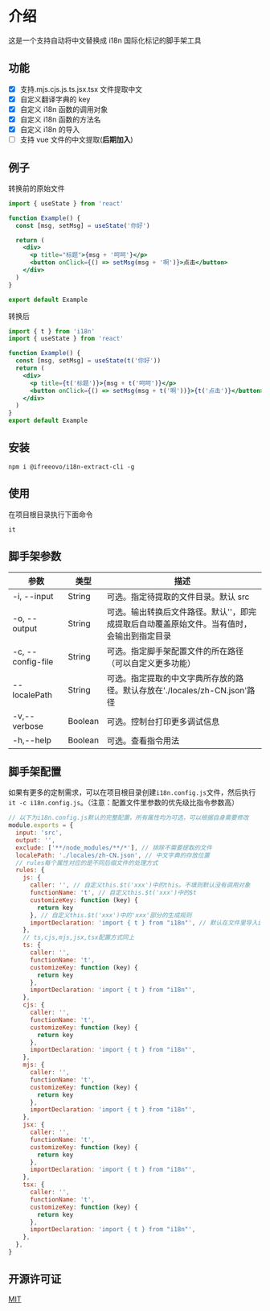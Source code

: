 # 介绍

这是一个支持自动将中文替换成 i18n 国际化标记的脚手架工具

## 功能

- [x] 支持.mjs.cjs.js.ts.jsx.tsx 文件提取中文
- [x] 自定义翻译字典的 key
- [x] 自定义 i18n 函数的调用对象
- [x] 自定义 i18n 函数的方法名
- [x] 自定义 i18n 的导入
- [ ] 支持 vue 文件的中文提取(**后期加入**)

## 例子

转换前的原始文件

```jsx
import { useState } from 'react'

function Example() {
  const [msg, setMsg] = useState('你好')

  return (
    <div>
      <p title="标题">{msg + '呵呵'}</p>
      <button onClick={() => setMsg(msg + '啊')}>点击</button>
    </div>
  )
}

export default Example
```

转换后

```jsx
import { t } from 'i18n'
import { useState } from 'react'

function Example() {
  const [msg, setMsg] = useState(t('你好'))
  return (
    <div>
      <p title={t('标题')}>{msg + t('呵呵')}</p>
      <button onClick={() => setMsg(msg + t('啊'))}>{t('点击')}</button>
    </div>
  )
}
export default Example
```

## 安装

```
npm i @ifreeovo/i18n-extract-cli -g
```

## 使用

在项目根目录执行下面命令

```
it
```

## 脚手架参数

| 参数              | 类型    | 描述                                                                                       |
| ----------------- | ------- | ------------------------------------------------------------------------------------------ |
| -i, --input       | String  | 可选。指定待提取的文件目录。默认 src                                                       |
| -o, --output      | String  | 可选。输出转换后文件路径。默认''，即完成提取后自动覆盖原始文件。当有值时，会输出到指定目录 |
| -c, --config-file | String  | 可选。指定脚手架配置文件的所在路径（可以自定义更多功能）                                   |
| --localePath      | String  | 可选。指定提取的中文字典所存放的路径。默认存放在'./locales/zh-CN.json'路径                 |
| -v,--verbose      | Boolean | 可选。控制台打印更多调试信息                                                               |
| -h,--help         | Boolean | 可选。查看指令用法                                                                         |

## 脚手架配置

如果有更多的定制需求，可以在项目根目录创建`i18n.config.js`文件，然后执行`it -c i18n.config.js`。（注意：配置文件里参数的优先级比指令参数高）

```js
// 以下为i18n.config.js默认的完整配置，所有属性均为可选，可以根据自身需要修改
module.exports = {
  input: 'src',
  output: '',
  exclude: ['**/node_modules/**/*'], // 排除不需要提取的文件
  localePath: './locales/zh-CN.json', // 中文字典的存放位置
  // rules每个属性对应的是不同后缀文件的处理方式
  rules: {
    js: {
      caller: '', // 自定义this.$t('xxx')中的this。不填则默认没有调用对象
      functionName: 't', // 自定义this.$t('xxx')中的$t
      customizeKey: function (key) {
        return key
      }, // 自定义this.$t('xxx')中的'xxx'部分的生成规则
      importDeclaration: 'import { t } from "i18n"', // 默认在文件里导入i18n包。不填则默认不导入i18n的包。由于i18n的npm包有很多，用户可根据项目自行修改导入语法
    },
    // ts,cjs,mjs,jsx,tsx配置方式同上
    ts: {
      caller: '',
      functionName: 't',
      customizeKey: function (key) {
        return key
      },
      importDeclaration: 'import { t } from "i18n"',
    },
    cjs: {
      caller: '',
      functionName: 't',
      customizeKey: function (key) {
        return key
      },
      importDeclaration: 'import { t } from "i18n"',
    },
    mjs: {
      caller: '',
      functionName: 't',
      customizeKey: function (key) {
        return key
      },
      importDeclaration: 'import { t } from "i18n"',
    },
    jsx: {
      caller: '',
      functionName: 't',
      customizeKey: function (key) {
        return key
      },
      importDeclaration: 'import { t } from "i18n"',
    },
    tsx: {
      caller: '',
      functionName: 't',
      customizeKey: function (key) {
        return key
      },
      importDeclaration: 'import { t } from "i18n"',
    },
  },
}
```

## 开源许可证

[MIT](./LICENSE)

